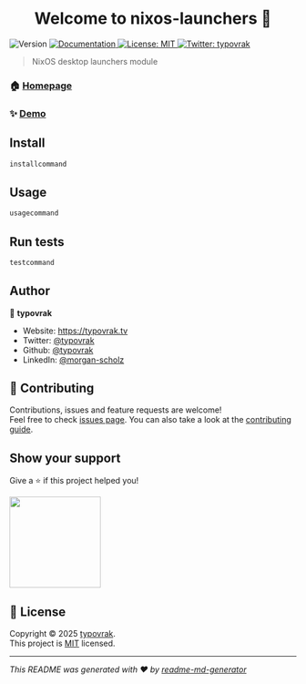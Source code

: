 <h1 align="center">Welcome to nixos-launchers 👋</h1>
<p>
  <img alt="Version" src="https://img.shields.io/badge/version-1.0.0-blue.svg?cacheSeconds=2592000" />
  <a href="projectdocumentationurl" target="_blank">
    <img alt="Documentation" src="https://img.shields.io/badge/documentation-yes-brightgreen.svg" />
  </a>
  <a href="licenseurl" target="_blank">
    <img alt="License: MIT" src="https://img.shields.io/badge/License-MIT-yellow.svg" />
  </a>
  <a href="https://twitter.com/typovrak" target="_blank">
    <img alt="Twitter: typovrak" src="https://img.shields.io/twitter/follow/typovrak.svg?style=social" />
  </a>
</p>

> NixOS desktop launchers module

### 🏠 [Homepage](projecthomepage)

### ✨ [Demo](projectdemourl)

## Install

```sh
installcommand
```

## Usage

```sh
usagecommand
```

## Run tests

```sh
testcommand
```

## Author

👤 **typovrak**

* Website: https://typovrak.tv
* Twitter: [@typovrak](https://twitter.com/typovrak)
* Github: [@typovrak](https://github.com/typovrak)
* LinkedIn: [@morgan-scholz](https://linkedin.com/in/morgan-scholz)

## 🤝 Contributing

Contributions, issues and feature requests are welcome!<br />Feel free to check [issues page](issuesurl). You can also take a look at the [contributing guide](contributingguideurl).

## Show your support

Give a ⭐️ if this project helped you!

<a href="https://www.patreon.com/patreon">
  <img src="https://c5.patreon.com/external/logo/become_a_patron_button@2x.png" width="160">
</a>

## 📝 License

Copyright © 2025 [typovrak](https://github.com/typovrak).<br />
This project is [MIT](licenseurl) licensed.

***
_This README was generated with ❤️ by [readme-md-generator](https://github.com/kefranabg/readme-md-generator)_